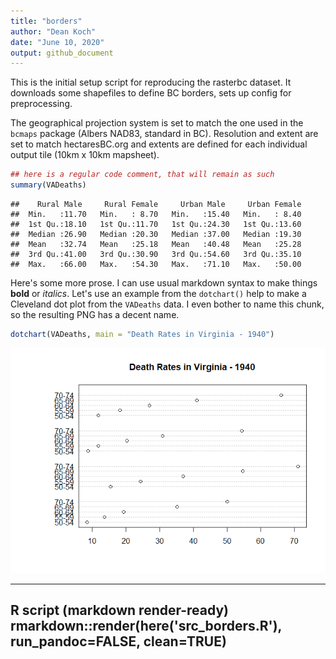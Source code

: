 ```yaml
---
title: "borders"
author: "Dean Koch"
date: "June 10, 2020"
output: github_document
---
```


This is the initial setup script for reproducing the rasterbc dataset. 
It downloads some shapefiles to define BC borders, sets up config for preprocessing.

The geographical projection system is set to match the one used in the `bcmaps` package (Albers NAD83, standard in BC). 
Resolution and extent are set to match hectaresBC.org and extents are defined for each individual output tile (10km x 10km mapsheet).





```r
## here is a regular code comment, that will remain as such
summary(VADeaths)
```

```
##    Rural Male     Rural Female     Urban Male     Urban Female  
##  Min.   :11.70   Min.   : 8.70   Min.   :15.40   Min.   : 8.40  
##  1st Qu.:18.10   1st Qu.:11.70   1st Qu.:24.30   1st Qu.:13.60  
##  Median :26.90   Median :20.30   Median :37.00   Median :19.30  
##  Mean   :32.74   Mean   :25.18   Mean   :40.48   Mean   :25.28  
##  3rd Qu.:41.00   3rd Qu.:30.90   3rd Qu.:54.60   3rd Qu.:35.10  
##  Max.   :66.00   Max.   :54.30   Max.   :71.10   Max.   :50.00
```

Here's some more prose. I can use usual markdown syntax to make things
**bold** or *italics*. Let's use an example from the `dotchart()` help to
make a Cleveland dot plot from the `VADeaths` data. I even bother to name
this chunk, so the resulting PNG has a decent name.


```r
dotchart(VADeaths, main = "Death Rates in Virginia - 1940")
```

![](src_borders_files/figure-gfm/dotchart-1.png)<!-- -->

---
R script (markdown render-ready)
rmarkdown::render(here('src_borders.R'), run_pandoc=FALSE, clean=TRUE)
---
